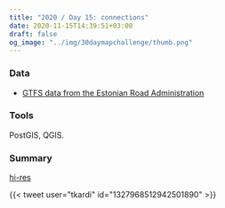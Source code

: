 ```yaml
---
title: "2020 / Day 15: connections"
date: 2020-11-15T14:39:51+03:00
draft: false
og_image: "../img/30daymapchallenge/thumb.png"
---
```

### Data
- [GTFS data from the Estonian Road Administration](https://www.mnt.ee/eng/public-transportation/public-transport-information-system)

### Tools
PostGIS, QGIS.

### Summary
[hi-res](https://tkardi.ee/writeup/img/30daymapchallenge/day-15-connections.png)

{{< tweet user="tkardi" id="1327968512942501890" >}}
